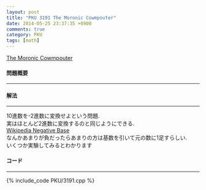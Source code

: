 ```yaml
---
layout: post
title: "PKU 3191 The Moronic Cowmpouter"
date: 2014-05-25 23:37:35 +0900
comments: true
category: PKU
tags: [math]
---
```


[The Moronic Cowmpouter](http://poj.org/problem?id=3191)

#### 問題概要

****

#### 解法

****

10進数を-2進数に変換せよという問題.  
実はほとんど2進数に変換するのと同じようにできる.  
[Wikipedia Negative Base](http://en.wikipedia.org/wiki/Negative_base)  
なんかあまりが負だったらあまりの方は基数を引いて元の数に1足すらしい.  
いくつか実験してみるとわかります  

#### コード

****

{% include_code PKU/3191.cpp %}
